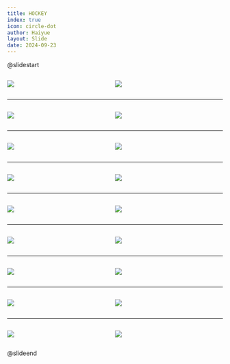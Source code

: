 ```yaml
---
title: HOCKEY
index: true
icon: circle-dot
author: Haiyue
layout: Slide
date: 2024-09-23
---
```

 
@slidestart

<div style="display:flex">
<div style="flex:1">

![](/reading/english/Level-R/HOCKEY/001.webp)
</div>
<div style="flex:1">

![](/reading/english/Level-R/HOCKEY/002.webp)
</div>
</div>

---

<div style="display:flex">
<div style="flex:1">

![](/reading/english/Level-R/HOCKEY/003.webp)
</div>
<div style="flex:1">

![](/reading/english/Level-R/HOCKEY/004.webp)
</div>
</div>

---

<div style="display:flex">
<div style="flex:1">

![](/reading/english/Level-R/HOCKEY/005.webp)
</div>
<div style="flex:1">

![](/reading/english/Level-R/HOCKEY/006.webp)
</div>
</div>

---

<div style="display:flex">
<div style="flex:1">

![](/reading/english/Level-R/HOCKEY/007.webp)
</div>
<div style="flex:1">

![](/reading/english/Level-R/HOCKEY/008.webp)
</div>
</div>

---

<div style="display:flex">
<div style="flex:1">

![](/reading/english/Level-R/HOCKEY/009.webp)
</div>
<div style="flex:1">

![](/reading/english/Level-R/HOCKEY/010.webp)
</div>
</div>

---

<div style="display:flex">
<div style="flex:1">

![](/reading/english/Level-R/HOCKEY/011.webp)
</div>
<div style="flex:1">

![](/reading/english/Level-R/HOCKEY/012.webp)
</div>
</div>

---

<div style="display:flex">
<div style="flex:1">

![](/reading/english/Level-R/HOCKEY/013.webp)
</div>
<div style="flex:1">

![](/reading/english/Level-R/HOCKEY/014.webp)
</div>
</div>

---

<div style="display:flex">
<div style="flex:1">

![](/reading/english/Level-R/HOCKEY/015.webp)
</div>
<div style="flex:1">

![](/reading/english/Level-R/HOCKEY/016.webp)
</div>
</div>

---

<div style="display:flex">
<div style="flex:1">

![](/reading/english/Level-R/HOCKEY/017.webp)
</div>
<div style="flex:1">

![](/reading/english/Level-R/HOCKEY/018.webp)
</div>
</div>

@slideend